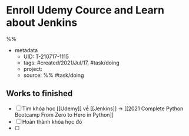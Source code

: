 # Enroll Udemy Cource and Learn about Jenkins
%%
- metadata
	- UID: T-210717-1115
	- tags: #created/2021/Jul/17, #task/doing
	- project: 
	- source: 
%%
#task/doing
## Works to finished
- [ ] Tìm khóa học [[Udemy]]  về [[Jenkins]] -> [[2021 Complete Python Bootcamp From Zero to Hero in Python]]
- [ ] Hoàn thành khóa học đó
- [ ] 

